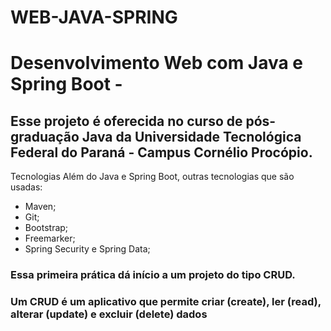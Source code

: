 # WEB-JAVA-SPRING 
# Desenvolvimento Web com Java e Spring Boot - 

## Esse projeto é oferecida no curso de pós-graduação  Java da Universidade Tecnológica Federal do Paraná - Campus Cornélio Procópio.

Tecnologias
Além do Java e Spring Boot, outras tecnologias que são usadas:
* Maven;
* Git;
* Bootstrap;
* Freemarker;
* Spring Security e Spring Data;

### Essa primeira prática dá início a um projeto do tipo CRUD.
### Um CRUD é um aplicativo que permite criar (create), ler (read), alterar (update) e excluir (delete) dados
